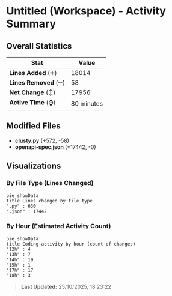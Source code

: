# Untitled (Workspace) - Activity Summary 

## Overall Statistics

| Stat                   | Value                                                             |
| ---------------------- | ----------------------------------------------------------------- |
| **Lines Added** (➕)   | 18014                                          |
| **Lines Removed** (➖) | 58                                        |
| **Net Change** (↕)    | 17956                |
| **Active Time** (⌚)   | 80 minutes |


## Modified Files
- **clusty.py** (+572, -58)
- **openapi-spec.json** (+17442, -0)

## Visualizations

### By File Type (Lines Changed)

```mermaid
pie showData
title Lines changed by file type
".py" : 630
".json" : 17442
```

### By Hour (Estimated Activity Count)

```mermaid
pie showData
title Coding activity by hour (count of changes)
"12h" : 4
"13h" : 7
"14h" : 19
"15h" : 1
"17h" : 17
"18h" : 3
```


> **Last Updated:** 25/10/2025, 18:23:22